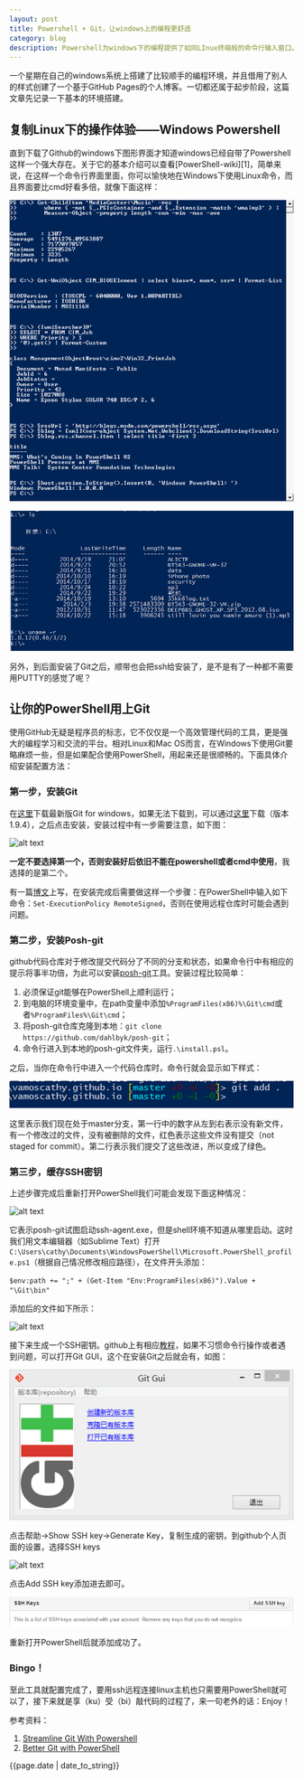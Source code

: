 ```yaml
---
layout: post
title: Powershell + Git，让windows上的编程更舒适
category: blog
description: Powershell为windows下的编程提供了如同LInux终端般的命令行输入窗口，而git则让代码管理更加清晰便捷。
---
```


一个星期在自己的windows系统上搭建了比较顺手的编程环境，并且借用了别人的样式创建了一个基于GitHub Pages的个人博客。一切都还属于起步阶段，这篇文章先记录一下基本的环境搭建。

## 复制Linux下的操作体验——Windows Powershell

直到下载了Github的windows下图形界面才知道windows已经自带了Powershell这样一个强大存在。关于它的基本介绍可以查看[PowerShell-wiki][1]，简单来说，在这样一个命令行界面里面，你可以愉快地在Windows下使用Linux命令，而且界面要比cmd好看多倍，就像下面这样：

![alt text](/images/Windows_PowerShell_1.0_PD.png "PowerShell-wiki")

![alt text](/images/powershell2.jpg "PowerShell-v4.0")

另外，到后面安装了Git之后，顺带也会把ssh给安装了，是不是有了一种都不需要用PUTTY的感觉了呢？

## 让你的PowerShell用上Git

使用GitHub无疑是程序员的标志，它不仅仅是一个高效管理代码的工具，更是强大的编程学习和交流的平台。相对Linux和Mac OS而言，在Windows下使用Git要略麻烦一些，但是如果配合使用PowerShell，用起来还是很顺畅的。下面具体介绍安装配置方法：

### 第一步，安装Git

在[这里](http://git-scm.com/download/win)下载最新版Git for windows，如果无法下载到，可以通过[这里](http://pan.baidu.com/s/1sjPnOuT)下载（版本1.9.4），之后点击安装，安装过程中有一步需要注意，如下图：

![alt text](http://cdn.imtraum.com/blog/images/install-git2.png "install git")

**一定不要选择第一个，否则安装好后依旧不能在powershell或者cmd中使用**，我选择的是第二个。

有一篇[博文](http://haacked.com/archive/2011/12/13/better-git-with-powershell.aspx/)上写，在安装完成后需要做这样一个步骤：在PowerShell中输入如下命令：`Set-ExecutionPolicy RemoteSigned`，否则在使用远程仓库时可能会遇到问题。

### 第二步，安装Posh-git

github代码仓库对于修改提交代码分了不同的分支和状态，如果命令行中有相应的提示将事半功倍，为此可以安装[posh-git](https://github.com/dahlbyk/posh-git)工具。安装过程比较简单：

1. 必须保证git能够在PowerShell上顺利运行；
2. 到电脑的环境变量中，在path变量中添加`%ProgramFiles(x86)%\Git\cmd`或者`%ProgramFiles%\Git\cmd`；
3. 将posh-git仓库克隆到本地：`git clone https://github.com/dahlbyk/posh-git`；
4. 命令行进入到本地的posh-git文件夹，运行`.\install.psl`。

之后，当你在命令行中进入一个代码仓库时，命令行就会显示如下样式：

![alt text](/images/posh-git.jpg "posh-git")

这里表示我们现在处于master分支，第一行中的数字从左到右表示没有新文件，有一个修改过的文件，没有被删除的文件，红色表示这些文件没有提交（not staged for commit）。第二行表示我们提交了这些改进，所以变成了绿色。

### 第三步，缓存SSH密钥

上述步骤完成后重新打开PowerShell我们可能会发现下面这种情况：

![alt text](http://cdn.imtraum.com/blog/images/could-not-find-ssh-agent-warning.png)

它表示posh-git试图启动ssh-agent.exe，但是shell环境不知道从哪里启动。这时我们用文本编辑器（如Sublime Text）打开`C:\Users\cathy\Documents\WindowsPowerShell\Microsoft.PowerShell_profile.ps1`（根据自己情况修改相应路径），在文件开头添加：

`$env:path += ";" + (Get-Item "Env:ProgramFiles(x86)").Value + "\Git\bin"`

添加后的文件如下所示：

![alt text](http://cdn.imtraum.com/blog/images/add-ssh-agent-to-powershell-profile.png)

接下来生成一个SSH密钥。github上有相应[教程](https://help.github.com/articles/generating-ssh-keys)，如果不习惯命令行操作或者遇到问题，可以打开Git GUI，这个在安装Git之后就会有，如图：

![alt text](/images/gitgui.jpg "git gui")

点击帮助->Show SSH key->Generate Key，复制生成的密钥，到github个人页面的设置，选择SSH keys

![alt text](/images/gitkeys1.jpg)

点击Add SSH key添加进去即可。

![alt text](/images/sshkeys2.jpg)

重新打开PowerShell后就添加成功了。

### Bingo！

至此工具就配置完成了，要用ssh远程连接linux主机也只需要用PowerShell就可以了，接下来就是享（ku）受（bi）敲代码的过程了，来一句老外的话：Enjoy！

参考资料：

1. [Streamline Git With Powershell](http://www.imtraum.com/blog/streamline-git-with-powershell)
2. [Better Git with PowerShell](http://haacked.com/archive/2011/12/13/better-git-with-powershell.aspx)

{{page.date | date_to_string}}